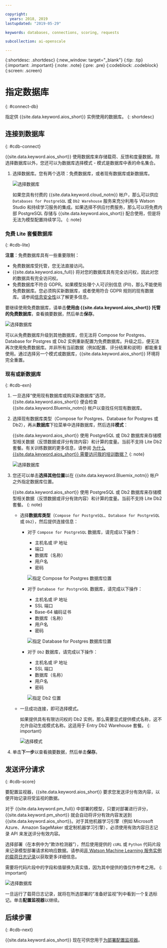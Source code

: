 ```yaml
---

copyright:
  years: 2018, 2019
lastupdated: "2019-05-29"

keywords: databases, connections, scoring, requests

subcollection: ai-openscale

---
```


{:shortdesc: .shortdesc}
{:new_window: target="_blank"}
{:tip: .tip}
{:important: .important}
{:note: .note}
{:pre: .pre}
{:codeblock: .codeblock}
{:screen: .screen}

# 指定数据库
{: #connect-db}

指定供 {{site.data.keyword.aios_short}} 实例使用的数据库。
{: shortdesc}

## 连接到数据库
{: #cdb-connect}

{{site.data.keyword.aios_short}} 使用数据库来存储载荷、反馈和度量数据。除选择数据库以外，您还可以为数据库选择模式 - 模式是数据库中表的命名集合。

1.  选择数据库。您有两个选项：免费数据库，或者现有数据库或新数据库。

    ![选择数据库](images/gs-config-database.png)

    如果您具有付费的 {{site.data.keyword.cloud_notm}} 帐户，那么可以供应 `Databases for PostgreSQL` 或 `Db2 Warehouse` 服务来充分利用与 Watson Studio 和持续学习服务的集成。如果选择不供应付费服务，那么可以将免费内部 PostgreSQL 存储与 {{site.data.keyword.aios_short}} 配合使用，但是将无法为模型配置持续学习。
    {: note}

### 免费 Lite 套餐数据库
{: #cdb-lite}

**注意**：免费数据库具有一些重要限制：

- 免费数据库受托管，您无法直接访问。
- {{site.data.keyword.aios_full}} 将对您的数据库具有完全访问权，因此对您的数据具有完全访问权。
- 免费数据库不符合 GDPR。如果模型处理个人可识别信息 (PII)，那么不能使用免费数据库。您必须购买新数据库，或者使用符合 GDPR 规则的现有数据库。请参阅[信息安全性](/docs/services/ai-openscale?topic=ai-openscale-is-ov)以了解更多信息。

要继续使用免费数据库，请单击**使用由 {{site.data.keyword.aios_short}} 托管的免费数据库**，查看摘要数据，然后单击**保存**。

  ![选择数据库](images/gs-config-database2.png)
  
可以从免费数据库升级到其他数据库，但无法将 Compose for Postgres、Database for Postgres 或 Db2 实例重新配置为免费数据库。升级之后，便无法再次使用免费数据库。并非所有当前数据（例如配置、评分结果和说明）都能重复使用。通过选择另一个模式或数据库，{{site.data.keyword.aios_short}} 环境将完全重置。



### 现有或新数据库
{: #cdb-exn}

1.  一旦选择“使用现有数据库或购买新数据库”选项，{{site.data.keyword.aios_short}} 便会检查 {{site.data.keyword.Bluemix_notm}} 帐户以查找任何现有数据库。

1.  选择现有数据库类型（Compose for Postgres、Database for Postgres 或 Db2），再从**数据库**下拉菜单中选择数据库，然后选择**模式**：

    {{site.data.keyword.aios_short}} 使用 PostgreSQL 或 Db2 数据库来存储模型相关数据（反馈数据或评分有效内容）和计算的度量。当前不支持 Lite Db2 套餐。有关训练数据的更多信息，请参阅 [ 为什么 {{site.data.keyword.aios_short}} 需要访问我的培训数据？](/docs/services/ai-openscale?topic=ai-openscale-trainingdata#trainingdata)
    {: note}

    ![选择数据库](images/gs-config-database3.png)

1.  您还可以单击**选择其他位置**以在 {{site.data.keyword.Bluemix_notm}} 帐户之外指定数据库位置。

    {{site.data.keyword.aios_short}} 使用 PostgreSQL 或 Db2 数据库来存储模型相关数据（反馈数据或评分有效内容）和计算的度量。当前不支持 Lite Db2 套餐。
    {: note}

    - 选择**数据库类型**（`Compose for PostgreSQL`、`Database for PostgreSQL` 或 `Db2`），然后提供连接信息：

        - 对于 `Compose for PostgreSQL` 数据库，请完成以下操作：

            - 主机名或 IP 地址
            - 端口
            - 数据库（名称）
            - 用户名
            - 密码

            ![指定 Compose for Postgres 数据库位置](images/db-config-cpostgres.png)

        - 对于 `Database for PostgreSQL` 数据库，请完成以下操作：

            - 主机名或 IP 地址
            - SSL 端口
            - Base-64 编码证书
            - 数据库（名称）
            - 用户名
            - 密码

            ![指定 Database for Postgres 数据库位置](images/db-config-dpostgres.png)

        - 对于 `Db2` 数据库，请完成以下操作：

            - 主机名或 IP 地址
            - SSL 端口
            - 数据库（名称）
            - 用户名
            - 密码

            ![指定 Db2 位置](images/db-config-db2.png)

    - 一旦成功连接，即可选择模式。

      如果提供具有有限访问权的 Db2 实例，那么需要显式提供模式名称，这不允许自动生成模式名称。这适用于 Entry Db2 Warehouse 套餐。
      {: important}

      ![选择模式](images/gs-config-database5.png)

1.  单击**下一步**以查看摘要数据，然后单击**保存**。

## 发送评分请求
{: #cdb-score}

要配置监视器，{{site.data.keyword.aios_short}} 要求您发送评分有效内容，以便开始记录将受监视的数据。

对于 {{site.data.keyword.pm_full}} 中部署的模型，只要对部署进行评分，{{site.data.keyword.pm_short}} 就会自动将评分有效内容发送到 {{site.data.keyword.aios_short}}。对于其他机器学习引擎（例如 Microsoft Azure、Amazon SageMaker 或定制机器学习引擎），必须使用有效内容日志记录 API 来发送评分有效内容。

选择部署（在本例中为“欺诈检测器”），然后使用提供的 `cURL` 或 `Python` 代码片段来记录模型部署请求和响应数据。请参阅[非 Watson Machine Learning 服务实例的载荷日志记录](/docs/services/ai-openscale?topic=ai-openscale-cml-connect)以获取更多详细信息。

需要将代码片段中的字段和值替换为真实值，因为其中提供的值仅作参考之用。
{: important}

![选择数据库](images/config-send-scoring.png)

一旦运行了载荷日志记录，就将在所选部署的“准备好监视”列中看到一个复选标记。单击**配置监视器**以继续。

## 后续步骤
{: #cdb-next}

{{site.data.keyword.aios_short}} 现在可供您用于[为部署配置监视器](/docs/services/ai-openscale?topic=ai-openscale-mo-config)。
